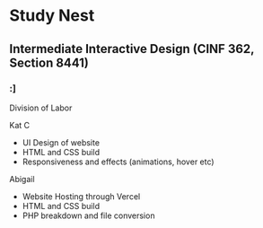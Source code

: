 # Study Nest
## Intermediate Interactive Design (CINF 362, Section 8441)
### :]

<p>Division of Labor</p>

<p>Kat C</p>
<ul>
  <li>UI Design of website</li>
  <li>HTML and CSS build</li>
  <li>Responsiveness and effects (animations, hover etc)</li>
</ul>

<p>Abigail</p>
<ul>
  <li>Website Hosting through Vercel</li>
  <li>HTML and CSS build</li>
  <li>PHP breakdown and file conversion</li>
</ul>

